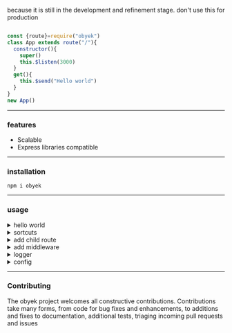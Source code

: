 because it is still in the development and refinement stage. don't use this for production

```javascript

const {route}=require("obyek")
class App extends route("/"){
  constructor(){
    super()
    this.$listen(3000)
  }
  get(){
    this.$send("Hello world")
  }
}
new App()
```
___
### features

<ul>
  <li>Scalable</li>
  <li>Express libraries compatible</li>
</ul>

___
### installation

```
npm i obyek
```
___
### usage

<details><summary>hello world</summary>

```javascript

const {route}=require("obyek")
class App extends route("/"){
  constructor(){
    super()
    this.$listen(3000)
  }
  get(){
    this.$send("Hello world")
  }
}
new App()
```

</details>


<details><summary>sortcuts</summary>

```javascript

const {route}=require("obyek")
class App extends route("/"){
  constructor(){
    super()
    this.$listen(3000)
  }
  get(){
    //this.$req -> request
    //this.$res -> response
    
    
    //this.$send -> response.send
    //this.$json -> response.json
    //this.$status -> response.status
    //this.$write -> response.write
    //this.$end -> response.end
    //this.$download -> response.download
    //this.$cookie -> response.cookie
    
    //this.$headers -> request.headers
    //this.$body -> request.body
    //this.$params -> request.params
    //this.$query -> this.query
    this.$json({message:"Hello"})
  }
}
new App()
```

</details>



<details><summary>add child route</summary>

```javascript
const {route}=require("obyek")

class Foo extends route("/foo"){
  get(){
    this.$send("Foo")
  }
}

class Bar extends route("/bar") {
  get() {
    this.$send("Bar")
  }
}
class App extends route("/") {
  constructor() {
    super()
    this.$childRoute(new Foo())
    .$childRoute(new Bar())
    .$listen(3000)
  }
  get() {
    this.$send("Hello world")
  }
}
new App()
```

</details>

<details><summary>add middleware</summary>

```javascript
const {route}=require("obyek")
class App extends route("/") {
  constructor() {
    super()
    
    //for all 
    this.$app.all(this.$path,(req,res,next)=>{
      console.info("all")
      next()
    })
    
    //for post
    this.$app.post(this.$path,(req,res,next)=>{
      console.info("post")
      next()
    })
    this.$listen(3000)
    
  }
  get() {
    this.$send("Hello world")
  }
  post(){
    this.$json(this.$req.body)
  }
}
new App()
```

</details>

<details><summary>logger</summary>

```javascript
const {logger}=require("obyek")

logger.info("hello")
```

</details>


<details><summary>config</summary>

```javascript
const {route,config}=require("obyek")

//default
config({
  logDirName:"log",
  notFoundMiddleware:(req,res)=>{
  res.status(404)
    res.json({
      status:"error",
      message:"not found",
      error:{
        detail:`cannot ${req.method} ${req.url}`
      }
    })
  },
  errorMiddleware:(err,req,res,next)=>{
        res.status(500)
        res.json({status:"error",message:"internal server error",
        error:{detail:err.stack}})
  }
})

class App extends route("/"){
  get(){
    throw new Error("error")
  }
}

new App().$listen(3000)
```

</details>

___
### Contributing

The obyek project welcomes all constructive contributions. Contributions take many forms, from code for bug fixes and enhancements, to additions and fixes to documentation, additional tests, triaging incoming pull requests and issues
